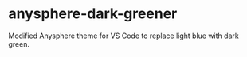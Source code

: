 # anysphere-dark-greener
Modified Anysphere theme for VS Code to replace light blue with dark green.
